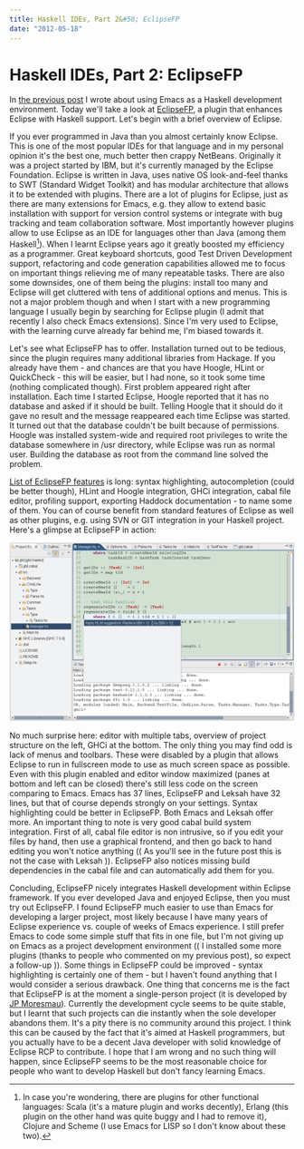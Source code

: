```yaml
---
title: Haskell IDEs, Part 2&#58; EclipseFP
date: "2012-05-18"
---
```


Haskell IDEs, Part 2: EclipseFP
===============================

In [the previous post](/blog/2012-05-13-haskell-ide-emacs.html) I wrote about
using Emacs as a Haskell development environment.  Today we'll take a look at
[EclipseFP](http://eclipsefp.github.com/), a plugin that enhances Eclipse with
Haskell support. Let's begin with a brief overview of Eclipse.

If you ever programmed in Java than you almost certainly know Eclipse. This is
one of the most popular IDEs for that language and in my personal opinion it's
the best one, much better then crappy NetBeans. Originally it was a project
started by IBM, but it's currently managed by the Eclipse Foundation. Eclipse is
written in Java, uses native OS look-and-feel thanks to SWT (Standard Widget
Toolkit) and has modular architecture that allows it to be extended with
plugins. There are a lot of plugins for Eclipse, just as there are many
extensions for Emacs, e.g. they allow to extend basic installation with support
for version control systems or integrate with bug tracking and team
collaboration software. Most importantly however plugins allow to use Eclipse as
an IDE for languages other than Java (among them Haskell[^1]). When I learnt
Eclipse years ago it greatly boosted my efficiency as a programmer. Great
keyboard shortcuts, good Test Driven Development support, refactoring and code
generation capabilities allowed me to focus on important things relieving me of
many repeatable tasks. There are also some downsides, one of them being the
plugins: install too many and Eclipse will get cluttered with tens of additional
options and menus. This is not a major problem though and when I start with a
new programming language I usually begin by searching for Eclipse plugin (I
admit that recently I also check Emacs extensions). Since I'm very used to
Eclipse, with the learning curve already far behind me, I'm biased towards it.

Let's see what EclipseFP has to offer. Installation turned out to be tedious,
since the plugin requires many additional libraries from Hackage. If you already
have them - and chances are that you have Hoogle, HLint or QuickCheck - this
will be easier, but I had none, so it took some time (nothing complicated
though). First problem appeared right after installation. Each time I started
Eclipse, Hoogle reported that it has no database and asked if it should be
built. Telling Hoogle that it should do it gave no result and the message
reappeared each time Eclipse was started. It turned out that the database
couldn't be built because of permissions. Hoogle was installed system-wide and
required root privileges to write the database somewhere in /usr directory,
while Eclipse was run as normal user. Building the database as root from the
command line solved the problem.

[List of EclipseFP features](http://eclipsefp.github.com/features.html) is long:
syntax highlighting, autocompletion (could be better though), HLint and Hoogle
integration, GHCi integration, cabal file editor, profiling support, exporting
Haddock documentation - to name some of them.  You can of course benefit from
standard features of Eclipse as well as other plugins, e.g. using SVN or GIT
integration in your Haskell project. Here's a glimpse at EclipseFP in action:

[![](/images/blog/eclipsefp1.png "EclipseFP")](/images/blog/eclipsefp1.png)

No much surprise here: editor with multiple tabs, overview of project structure
on the left, GHCi at the bottom. The only thing you may find odd is lack of
menus and toolbars. These were disabled by a plugin that allows Eclipse to run
in fullscreen mode to use as much screen space as possible. Even with this
plugin enabled and editor window maximized (panes at bottom and left can be
closed) there's still less code on the screen comparing to Emacs. Emacs has 37
lines, EclipseFP and Leksah have 32 lines, but that of course depends strongly
on your settings. Syntax highlighting could be better in EclipseFP. Both Emacs
and Leksah offer more. An important thing to note is very good cabal build
system integration. First of all, cabal file editor is non intrusive, so if you
edit your files by hand, then use a graphical frontend, and then go back to hand
editing you won't notice anything (( As you'll see in the future post this is
not the case with Leksah )). EclipseFP also notices missing build dependencies
in the cabal file and can automatically add them for you.

Concluding, EclipseFP nicely integrates Haskell development within Eclipse
framework. If you ever developed Java and enjoyed Eclipse, then you must try out
EclipseFP. I found EclipseFP much easier to use than Emacs for developing a
larger project, most likely because I have many years of Eclipse experience
vs. couple of weeks of Emacs experience. I still prefer Emacs to code some
simple stuff that fits in one file, but I'm not giving up on Emacs as a project
development environment (( I installed some more plugins (thanks to people who
commented on my previous post), so expect a follow-up )). Some things in
EclipseFP could be improved - syntax highlighting is certainly one of them - but
I haven't found anything that I would consider a serious drawback. One thing
that concerns me is the fact that EclipseFP is at the moment a single-person
project (it is developed by [JP
Moresmau](http://jpmoresmau.blogspot.com/)). Currently the development cycle
seems to be quite stable, but I learnt that such projects can die instantly when
the sole developer abandons them. It's a pity there is no community around this
project. I think this can be caused by the fact that it's aimed at Haskell
programmers, but you actually have to be a decent Java developer with solid
knowledge of Eclipse RCP to contribute. I hope that I am wrong and no such thing
will happen, since EclipseFP seems to be the most reasonable choice for people
who want to develop Haskell but don't fancy learning Emacs.

[^1]:  In case you're wondering, there are plugins for other functional languages:
Scala (it's a mature plugin and works decently), Erlang (this plugin on the
other hand was quite buggy and I had to remove it), Clojure and Scheme (I use
Emacs for LISP so I don't know about these two).

